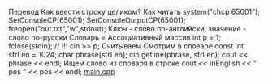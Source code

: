 Перевод
Как ввести строку целиком?
Как читать
system("chcp 65001");
SetConsoleCP(65001);
SetConsoleOutputCP(65001);
freopen("out.txt","w",stdout);
Ключ - слово по-английски,
значение - слово по-русски
Словарь = Ассоциативный массив
int p = 1;
fclose(stdin); // !!!
cin >> p;
Считываем
Смотрим в словаре
const int strLen = 1024;
char phrase[strLen];
cin.getline(phrase, strLen);
cout << phrase << endl;
Ищем слово из словаря в строке
cout << inEnglish << " pos " << pos << endl;
[main.cpp](main.cpp)

